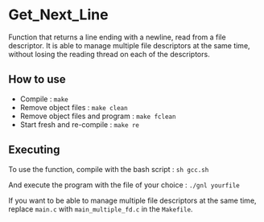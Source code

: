 # Get_Next_Line

Function that returns a line ending with a newline, read from a file descriptor. It is able to manage multiple file descriptors at the same time, without losing the reading thread on each of the descriptors.

## How to use

- Compile : `make`
- Remove object files : `make clean`
- Remove object files and program : `make fclean`
- Start fresh and re-compile : `make re`

## Executing

To use the function, compile with the bash script : `sh gcc.sh`

And execute the program with the file of your choice : `./gnl yourfile`

If you want to be able to manage multiple file descriptors at the same time, replace `main.c` with `main_multiple_fd.c` in the `Makefile`.
